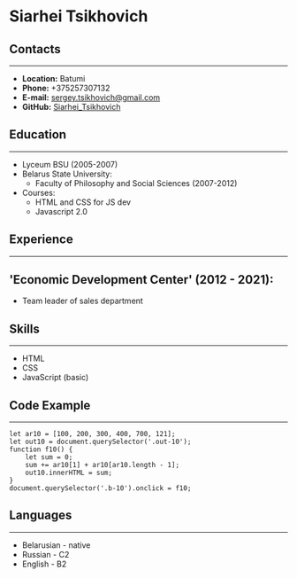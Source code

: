 # **Siarhei Tsikhovich**

## **Contacts**
****
* __Location:__ Batumi
* __Phone:__ +375257307132
* __E-mail:__ sergey.tsikhovich@gmail.com
* __GitHub:__ [Siarhei_Tsikhovich](https://github.com/SiarheiTsikhovich)

## **Education**
****
* Lyceum BSU (2005-2007)
* Belarus State University:
    * Faculty of Philosophy and Social Sciences (2007-2012)
* Courses:
    * HTML and CSS for JS dev
    * Javascript 2.0

## **Experience**
****
## 'Economic Development Center' (2012 - 2021):
* Team leader of sales department

## **Skills**
****
* HTML
* CSS
* JavaScript (basic)

## **Code Example**
****
```
let ar10 = [100, 200, 300, 400, 700, 121];
let out10 = document.querySelector('.out-10');
function f10() {
    let sum = 0;
    sum += ar10[1] + ar10[ar10.length - 1];
    out10.innerHTML = sum;
}
document.querySelector('.b-10').onclick = f10;
```

## **Languages**
****
* Belarusian - native
* Russian - C2
* English - B2
